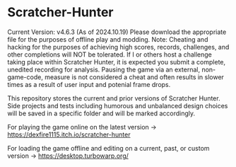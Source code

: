 # Scratcher-Hunter
Current Version: v4.6.3 (As of 2024.10.19)
Please download the appropriate file for the purposes of offline play and modding.
Note: Cheating and hacking for the purposes of achieving high scores, records, challenges, and other completions will NOT be tolerated. 
If I or others host a challenge taking place within Scratcher Hunter, it is expected you submit a complete, unedited recording for analysis.
Pausing the game via an external, non-game-code, measure is not considered a cheat and often results in slower times as a result of user input and potenial frame drops.

This repository stores the current and prior versions of Scratcher Hunter. Side projects and tests including humorous and unbalanced design choices will be saved in a specific folder and will be marked accordingly.

For playing the game online on the latest version -> https://dexfire1115.itch.io/scratcher-hunter

For loading the game offline and editing on a current, past, or custom version -> https://desktop.turbowarp.org/
